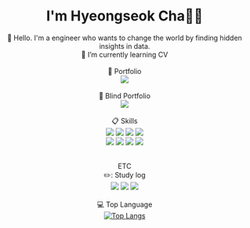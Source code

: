

<!--
**hsmaro/hsmaro** is a ✨ _special_ ✨ repository because its `README.md` (this file) appears on your GitHub profile.

Here are some ideas to get you started: -->


<div align="center">
  
# I'm Hyeongseok Cha👨‍💻

🔭 Hello. I'm a engineer who wants to change the world by finding hidden insights in data.<br>
  🌱 I’m currently learning CV<br><br>
  📄 Portfolio<br>
  [<img src="https://img.shields.io/badge/Notion-000000?style=for-the-badge&logo=notion&logoColor=white"/>](https://granite-goldenrod-0c0.notion.site/Portfolio-ae04367c47b0437883a56e976da43d79)<br><br>
  📄 Blind Portfolio<br>
  [<img src="https://img.shields.io/badge/Notion-000000?style=for-the-badge&logo=notion&logoColor=white"/>](https://granite-goldenrod-0c0.notion.site/Blind-Portfolio-11b71a7be32541289bf90bd55dfcd338?pvs=4)<br><br>
  📋 Skills<br>
  <img src="https://img.shields.io/badge/PYTHON-3776AB?style=for-the-badge&logo=Python&logoColor=white"/>
  <img src="https://img.shields.io/badge/PYTORCH-EE4C2C?style=for-the-badge&logo=pytorch&logoColor=white"/>
  <img src="https://img.shields.io/badge/cuda-000000.svg?style=for-the-badge&logo=nVIDIA&logoColor=green"/>
  <img src="https://img.shields.io/badge/SCIKIT-LEARN-F7931E?style=for-the-badge&logo=scikitlearn&logoColor=white"/><br>
  <img src="https://img.shields.io/badge/opencv-%23white.svg?style=for-the-badge&logo=opencv&logoColor=white"/>
  <img src="https://img.shields.io/badge/Matplotlib-%23ffffff.svg?style=for-the-badge&logo=Matplotlib&logoColor=black"/>
  <img src="https://img.shields.io/badge/numpy-%23013243.svg?style=for-the-badge&logo=numpy&logoColor=white"/>
  <img src="https://img.shields.io/badge/pandas-%23150458.svg?style=for-the-badge&logo=pandas&logoColor=white"/>
  <br><br>
  
  ETC<br>
  ✏️: Study log<br>
  [<img src="https://img.shields.io/badge/Velog's-20C997?style=flat-square&logo=Velog's&logoColor=white"/>](https://velog.io/@maro)
  [<img src="https://img.shields.io/badge/GitHub-181717?style=flat-square&logo=GitHub&logoColor=white"/>](https://github.com/hsmaro)
  [<img src="https://img.shields.io/badge/T-Story-EE4C2C?style=flat-square&logo=T-Story&logoColor=000000"/>](https://maru-maro.tistory.com/)
  <br><br>
  💻 Top Language<br>
  ﻿[![Top Langs](https://github-readme-stats.vercel.app/api/top-langs/?username=hsmaro&langs_count=10&layout=compact&theme=dark)](https://github.com/hsmaro)<br>


</div>

  
